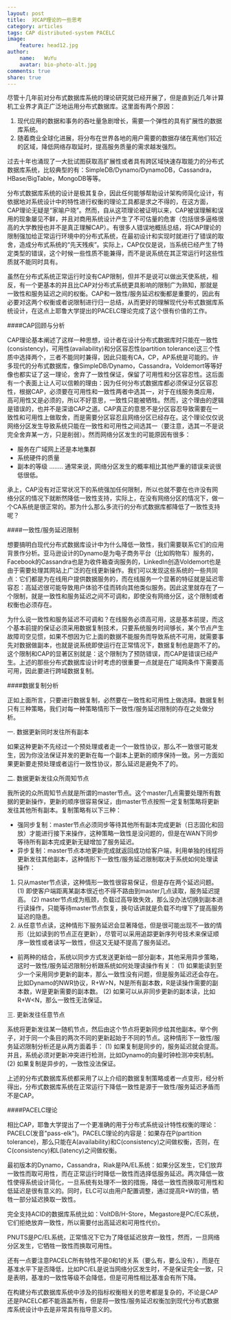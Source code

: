 ```yaml
---
layout: post
title:  对CAP理论的一些思考
category: articles
tags: CAP distributed-system PACELC
image:
    feature: head12.jpg
author:
    name:   WuYu
    avatar: bio-photo-alt.jpg
comments: true
share: true
---
```


尽管十几年前对分布式数据库系统的理论研究就已经开展了，但是直到近几年计算机工业界才真正广泛地运用分布式数据库。这里面有两个原因：

1. 现代应用的数据和事务的吞吐量急剧增长，需要一个弹性的具有扩展性的数据库系统。
2.  随着商业全球化进展，将分布在世界各地的用户需要的数据存储在离他们较近的区域，降低网络存取延时，提高服务质量的需求越发强烈。

过去十年也涌现了一大批试图获取高扩展性或者具有跨区域快速存取能力的分布式数据库系统，比较典型的有：SimpleDB/Dynamo/DynamoDB，Cassandra，HBase/BigTable，MongoDB等等。

分布式数据库系统的设计是极其复杂，因此任何能够帮助设计架构师简化设计，有依据地对系统设计中的特性进行权衡的理论工具都是求之不得的，在这方面，CAP理论无疑是“家喻户晓”。然而，自从这项理论被证明以来，CAP被误理解和误用的现象屡见不鲜，并且对商用系统设计产生了不可估量的危害（包括很多逼格很高的大学教授也并不是真正理解CAP）。有很多人错误地概括总结，将CAP理论的限制强加给正常运行环境中的分布式系统，在最初设计和实现时就进行了错误的取舍，造成分布式系统的“先天残疾”。实际上，CAP仅仅是说，当系统已经产生了特定类型的错误，这个时候一些性质不能兼得，而不是说系统在其正常运行时这些性质就不能同时具有。

虽然在分布式系统正常运行时没有CAP限制，但并不是说可以做出天使系统，相反，有一个更基本的并且比CAP对分布式系统更具影响的限制广为熟知，那就是一致性和服务延迟之间的权衡。CAP和一致性/服务延迟权衡都是重要的，因此有必要对这两个权衡或者说限制进行归一总结，从而更好的理解现代分布式数据库系统设计，在这点上耶鲁大学提出的PACELC理论完成了这个很有价值的工作。

####CAP回顾与分析

CAP理论基本阐述了这样一种思想，设计者在设计分布式数据库时只能在一致性(consistency)，可用性(availability)和分区容忍性(partition tolerance)这三个性质中选择两个，三者不能同时兼得，因此只能有CA，CP，AP系统是可能的。许多现代的分布式数据库，像SimpleDB/Dynamo，Cassandra，Voldemort等等好像也都实证了这一理论，舍弃了一致性保证，保留了可用性和分区容忍性。这后面有一个表面上让人可以信赖的理由：因为任何分布式数据库都必须保证分区容忍性，根据CAP，必须要在可用性和一致性两者中选其一，对于在线服务类应用，高可用性又是必须的，所以不好意思，一致性只能被牺牲。然而，这个理由的逻辑是错误的，也并不是深谙CAP之道。CAP真正的意思不是分区容忍导致需要在一致性和可用性上做取舍，而是需要分区容忍且网络分区已经存在。这个理论仅仅说网络分区发生导致系统只能在一致性和可用性之间选其一（要注意，选其一不是说完全舍弃某一方，只是削弱）。然而网络分区发生的可能原因有很多：

- 服务在广域网上还是本地集群
-  系统硬件的质量
-  副本的等级
........
通常来说，网络分区发生的概率相比其他严重的错误来说很低很低。

承上，CAP没有对正常状况下的系统强加任何限制，所以也就不要在也许没有网络分区的情况下就断然降低一致性支持，实际上，在没有网络分区的情况下，做一个CA系统是很正常的。那为什么那么多流行的分布式数据库都降低了一致性支持呢？

####一致性/服务延迟限制

想要搞明白现代分布式数据库设计中为什么降低一致性，我们需要联系它们的应用背景作分析。亚马逊设计的Dynamo是为电子商务平台（比如购物车）服务的，Facebook的Cassandra也是为收件箱查询服务的，LinkedIn创造Voldemort也是由于需要处理其网站上广泛的在线更新操作。我们可以发现这些系统的一些共同点：它们都是为在线用户提供数据服务的，而在线服务一个显著的特征就是延迟零容忍：高延迟很可能导致用户体验不佳而转向其他类似服务。因此这里就存在了一个限制，就是一致性和服务延迟之间不可调和，即使没有网络分区，这个限制或者权衡也必须存在。

为什么说一致性和服务延迟不可调和？在线服务必须高可用，这是基本前提，而这个基本前提的保证必须采用数据复制技术，只要系统服务时间够长，某个节点产生故障司空见惯，如果不想因为它上面的数据不能服务而导致系统不可用，就需要事先对数据做副本，也就是说系统即使运行在正常情况下，数据复制也是跑不了的。这个限制和CAP的显著区别就是：这个限制为了预防错误，而CAP是错误已经产生。上述的那些分布式数据库设计时考虑的很重要一点就是在广域网条件下需要高可用，因此要进行跨域数据复制。

####数据复制分析

正如上面所言，只要进行数据复制，必然要在一致性和可用性上做选择。数据复制只有三种策略，我们对每一种策略情形下一致性/服务延迟限制的存在之处做分析。

一. 数据更新同时发往所有副本

 如果这种更新不先经过一个预处理或者走一个一致性协议，那么不一致很可能发生，因为你没法保证并发的更新在每一个副本上更新的顺序保持一致。另一方面如果更新要走预处理或者运行一致性协议，那么延迟是避免不了的。

二. 数据更新发往众所周知节点

我所说的众所周知节点就是所谓的master节点。这个master几点需要处理所有数据的更新操作，更新的顺序很容易保证，由master节点按照一定复制策略将更新发往其他所有副本。复制策略有以下三种：

- 强同步复制：master节点必须同步等待其他所有副本完成更新（日志固化和回放）才能进行接下来操作，这种策略一致性是没问题的，但是在WAN下同步等待所有副本完成更新无疑增加了服务延迟。
- 异步复制：master节点本地更新完成就返回成功给客户端，利用单独的线程将更新发往其他副本，这种情形下一致性/服务延迟限制取决于系统如何处理读操作：
1. 只从master节点读，这种情形一致性很容易保证，但是存在两个延迟问题。(1) 即使客户端距离某副本很近也不得不路由到master几点读取，服务延迟提高。
(2) master节点成为瓶颈，负载过高导致失效，那么没办法切换到副本进行读操作，只能等待master节点恢复，换句话讲就是负载不均埋下了提高服务延迟的隐患。
2. 从任意节点读，这种情形下服务延迟会显著降低，但是很可能出现不一致的情形（比如读到的节点正在更新），尽管可以采用追踪更新序列号技术来保证顺序一致性或者读写一致性，但这又无疑不提高了服务延迟。
- 前两种的结合，系统以同步方式发送更新给一部分副本，其他采用异步策略，这时一致性/服务延迟限制分析跟系统如何处理读操作有关：
(1) 如果能读到至少一个采用同步更新的副本，那么一致性没有问题，但是服务延迟还会存在。比如Dynamo的NWR协议，R+W>N，N是所有副本数，R是读操作需要的副本数，W是更新需要的副本数。
(2) 如果可以从非同步更新的副本读，比如R+W<N，那么一致性无法保证。

三. 更新发往任意节点

系统将更新发往某一随机节点，然后由这个节点将更新同步给其他副本。举个例子，对于同一个条目的两次不同的更新起始于不同的节点。这种情形下一致性/服务延迟限制分析还是从两方面着手：
(1) 如果复制是同步的，服务延迟就会提高。并且，系统必须对更新冲突进行检测，比如Dynamo的向量时钟检测冲突机制。
(2) 如果复制是异步的，一致性没法保证。

上述的分布式数据库系统都采用了以上介绍的数据复制策略或者一点变形，经分析得出，分布式数据库系统在正常运行下降低一致性是源于一致性/服务延迟矛盾而不是CAP。

####PACELC理论

相比CAP，耶鲁大学提出了一个更准确的用于分布式系统设计特性权衡的理论：PACELC(发音"pass-elk")。PACELC理论的内容是：如果存在P(partition tolerance)，那么只能在A(availability)和C(consistency)之间做权衡，否则，在C(consistency)和L(latency)之间做权衡。

最初版本的Dynamo，Cassandra，Riak是PA/EL系统：如果分区发生，它们放弃一致性而取可用性，而在正常运行时降低一致性而选择低服务延迟。两次降低一致性使得系统设计简化，一旦系统有处理不一致的措施，降低一致性而换取可用性和低延迟是很有意义的。同时，ELC可以由用户配置调整，通过提高R+W的值，牺牲一部分延迟换取一致性。

完全支持ACID的数据库系统比如：VoltDB/H-Store，Megastore是PC/EC系统，它们拒绝放弃一致性，所以需要付出高延迟和可用性代价。

PNUTS是PC/EL系统，正常情况下它为了降低延迟放弃一致性，然而，一旦网络分区发生，它牺牲一致性而换取可用性。

还有一点要注意PACELC所有特性不是0和1的关系（要么有，要么没有），而是在基准水平下是否降低，比如PC/EL是说当网络分区发生时，不是保证完全一致，只是表明，基准的一致性等级不会降低，但是可用性相比基准会有所下降。

在构建分布式数据库系统中涉及的指标权衡相关的思考都是复杂的，不论是CAP还是PACELC都不能涵盖所有，但是将一致性/服务延迟权衡加到现代分布式数据库系统设计中去是非常具有指导意义的。